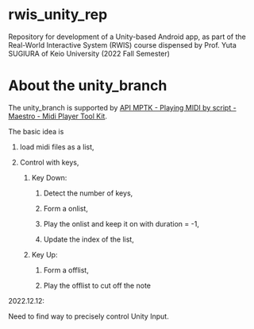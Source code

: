 # rwis_unity_rep

Repository for development of a Unity-based Android app, as part of the Real-World Interactive System (RWIS) course dispensed by Prof. Yuta SUGIURA of Keio University (2022 Fall Semester)

# About the unity_branch

The unity_branch is supported by [API MPTK - Playing MIDI by script - Maestro - Midi Player Tool Kit](https://paxstellar.fr/api-mptk-v2/).

The basic idea is 

1. load midi files as a list<MPTKEvent>,

2. Control with keys,
   
   1. Key Down:
      
      1. Detect the number of keys,
      
      2. Form a onlist<MPTKEvent>,
      
      3. Play the onlist<MPTKEvent> and keep it on with duration = -1,
      
      4. Update the index of the list<MPTKEvent>,
   
   2. Key Up:
      
      1. Form a offlist<MPTKEvent>,
      
      2. Play the offlist<MPTKEvent> to cut off the note



2022.12.12:

Need to find way to precisely control Unity Input.
